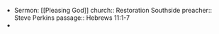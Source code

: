 - Sermon: [[Pleasing God]]
  church:: Restoration Southside
  preacher:: Steve Perkins
  passage:: Hebrews 11:1-7
-